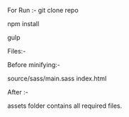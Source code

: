 For Run :- 
git clone repo

npm install

gulp


Files:-

Before minifying:-

source/sass/main.sass
index.html

After :-

assets folder contains all required files.


